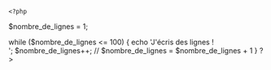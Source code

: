 <!DOCTYPE html>
<html>
    <head>
        <meta charset="utf-8" />
        <title>Boucle while</title>
    </head>
    
    <?php
$nombre_de_lignes = 1;

while ($nombre_de_lignes <= 100)
{
    echo 'J'écris des lignes !<br />';
    $nombre_de_lignes++; // $nombre_de_lignes = $nombre_de_lignes + 1
}
?>
